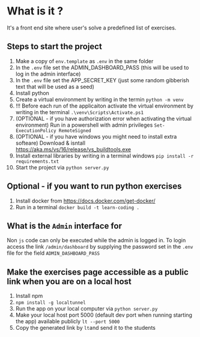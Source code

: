 # What is it ?
It's a front end site where user's solve a predefined list of exercises.

## Steps to start the project
1. Make a copy of `env.template` as `.env` in the same folder
1. In the `.env` file set the ADMIN_DASHBOARD_PASS (this will be used to log in the admin interface)
1. In the `.env` file set the APP_SECRET_KEY (just some random gibberish text that will be used as a seed)
1. Install python
1. Create a virtual environment by writing in the termin `python -m venv`
1. !!! Before each run of the applicaiton activate the virtual environment by writing in the terminal `.\venv\Scripts\Activate.ps1`
1. (OPTIONAL - if you have authorization error when activating the virtual environment) Run in a powershell with admin privileges `Set-ExecutionPolicy RemoteSigned`
1. (OPTIONAL - if you have windows you might need to install extra softeare) Download & isntall https://aka.ms/vs/16/release/vs_buildtools.exe
3. Install external libraries by writing in a terminal windows `pip install -r requirements.txt`
5. Start the project via `python server.py`

## Optional - if you want to run python exercises
1. Install docker from https://docs.docker.com/get-docker/
1. Run in a terminal  `docker build -t learn-coding .`


## What is the `Admin` interface for
Non `js` code can only be executed while the admin is logged in.
To login access the link `/admin/dashboard` by supplying the password  set in the `.env` file for the field `ADMIN_DASHBOARD_PASS`

## Make the exercises page accessible as a public link when you are on a local host
1. Install npm
2. `npm install -g localtunnel`
3. Run the app on your local computer via `python server.py`
4. Make your local host port 5000 (default dev port when running starting the app) available publicly `lt --port 5000`
5. Copy the generated link by `lt`and send it to the students
